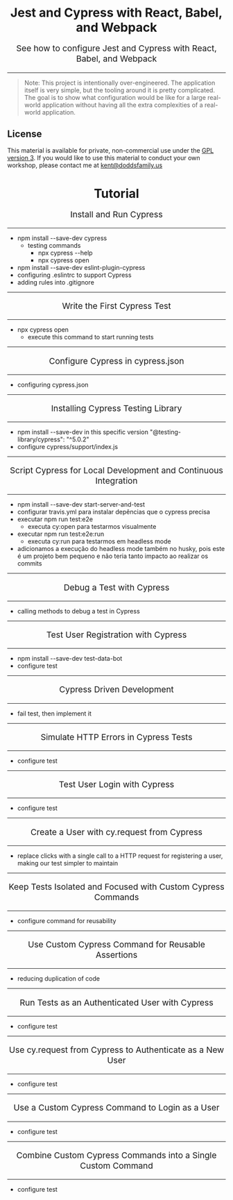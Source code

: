 <h1 align="center">
  Jest and Cypress with React, Babel, and Webpack
</h1>

<p align="center" style="font-size: 1.2rem;">
  See how to configure Jest and Cypress with React, Babel, and Webpack
</p>

<hr />

> Note: This project is intentionally over-engineered. The application itself is
> very simple, but the tooling around it is pretty complicated. The goal is to
> show what configuration would be like for a large real-world application
> without having all the extra complexities of a real-world application.

## License

This material is available for private, non-commercial use under the
[GPL version 3](http://www.gnu.org/licenses/gpl-3.0-standalone.html). If you
would like to use this material to conduct your own workshop, please contact me
at kent@doddsfamily.us

<h1 align="center">
  Tutorial
</h1>

<p align="center" style="font-size: 1.2rem;">
  Install and Run Cypress
</p>

<hr />

- npm install --save-dev cypress
  - testing commands
    - npx cypress --help
    - npx cypress open
- npm install --save-dev eslint-plugin-cypress
- configuring .eslintrc to support Cypress
- adding rules into .gitignore

<hr />

<p align="center" style="font-size: 1.2rem;">
  Write the First Cypress Test
</p>

<hr />

- npx cypress open
  - execute this command to start running tests

<hr />

<p align="center" style="font-size: 1.2rem;">
  Configure Cypress in cypress.json
</p>

<hr />

- configuring cypress.json

<hr />

<p align="center" style="font-size: 1.2rem;">
  Installing Cypress Testing Library
</p>

<hr />

- npm install --save-dev in this specific version "@testing-library/cypress": "^5.0.2"
- configure cypress/support/index.js

<hr />

<p align="center" style="font-size: 1.2rem;">
  Script Cypress for Local Development and Continuous Integration
</p>

<hr />

- npm install --save-dev start-server-and-test
- configurar travis.yml para instalar depências que o cypress precisa
- executar npm run test:e2e
  - executa cy:open para testarmos visualmente
- executar npm run test:e2e:run
  - executa cy:run para testarmos em headless mode
- adicionamos a execução do headless mode também no husky, pois este é um projeto bem pequeno e não teria tanto impacto ao realizar os commits

<hr />

<p align="center" style="font-size: 1.2rem;">
  Debug a Test with Cypress
</p>

<hr />

- calling methods to debug a test in Cypress

<hr />

<p align="center" style="font-size: 1.2rem;">
  Test User Registration with Cypress
</p>

<hr />

- npm install --save-dev test-data-bot
- configure test

<hr />

<p align="center" style="font-size: 1.2rem;">
  Cypress Driven Development
</p>

<hr />

- fail test, then implement it

<hr />

<p align="center" style="font-size: 1.2rem;">
  Simulate HTTP Errors in Cypress Tests
</p>

<hr />

- configure test

<hr />

<p align="center" style="font-size: 1.2rem;">
  Test User Login with Cypress
</p>

<hr />

- configure test

<hr />

<p align="center" style="font-size: 1.2rem;">
  Create a User with cy.request from Cypress
</p>

<hr />

- replace clicks with a single call to a HTTP request for registering a user, making our test simpler to maintain

<hr />

<p align="center" style="font-size: 1.2rem;">
  Keep Tests Isolated and Focused with Custom Cypress Commands
</p>

<hr />

- configure command for reusability

<hr />

<p align="center" style="font-size: 1.2rem;">
  Use Custom Cypress Command for Reusable Assertions
</p>

<hr />

- reducing duplication of code

<hr />

<p align="center" style="font-size: 1.2rem;">
  Run Tests as an Authenticated User with Cypress
</p>

<hr />

- configure test

<hr />

<p align="center" style="font-size: 1.2rem;">
  Use cy.request from Cypress to Authenticate as a New User
</p>

<hr />

- configure test

<hr />

<p align="center" style="font-size: 1.2rem;">
  Use a Custom Cypress Command to Login as a User
</p>

<hr />

- configure test

<hr />

<p align="center" style="font-size: 1.2rem;">
  Combine Custom Cypress Commands into a Single Custom Command
</p>

<hr />

- configure test